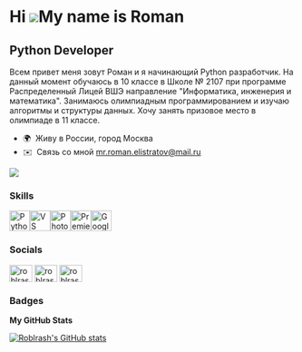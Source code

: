 Hi ![](https://user-images.githubusercontent.com/18350557/176309783-0785949b-9127-417c-8b55-ab5a4333674e.gif)My name is Roman
=============================================================================================================================

Python Developer
----------------

Всем привет меня зовут Роман и я начинающий Python разработчик. На данный момент обучаюсь в 10 классе в Школе № 2107 при программе Распределенный Лицей ВШЭ направление "Информатика, инженерия и математика". Занимаюсь олимпиадным программированием и изучаю алгоритмы и структуры данных. Хочу занять призовое место в олимпиаде в 11 классе.

* 🌍  Живу в России, город Москва
* ✉️  Связь со мной [mr.roman.elistratov@mail.ru](mailto:mr.roman.elistratov@mail.ru)

<a href="https://www.github.com/Roblrash" target="_blank" rel="noreferrer"><img
src="https://img.shields.io/github/followers/Roblrash?logo=github&style=for-the-badge&color=ef4444&labelColor=1c1917" /></a>

### Skills


<p align="left">
<a href="https://www.python.org/" target="_blank" rel="noreferrer"><img src="https://raw.githubusercontent.com/danielcranney/readme-generator/main/public/icons/skills/python-colored.svg" width="36" height="36" alt="Python" /></a><a href="https://www.visualstudiocode.com" target="_blank" rel="noreferrer"><img src="https://raw.githubusercontent.com/danielcranney/readme-generator/main/public/icons/skills/visualstudiocode.svg" width="36" height="36" alt="VS Code" /></a><a href="https://www.adobe.com/uk/products/photoshop.html" target="_blank" rel="noreferrer"><img src="https://raw.githubusercontent.com/danielcranney/readme-generator/main/public/icons/skills/photoshop-colored.svg" width="36" height="36" alt="Photoshop" /></a><a href="https://www.adobe.com/uk/products/premiere.html" target="_blank" rel="noreferrer"><img src="https://raw.githubusercontent.com/danielcranney/readme-generator/main/public/icons/skills/premierepro-colored.svg" width="36" height="36" alt="Premiere Pro" /></a><a href="https://cloud.google.com/" target="_blank" rel="noreferrer"><img src="https://raw.githubusercontent.com/danielcranney/readme-generator/main/public/icons/skills/googlecloud-colored.svg" width="36" height="36" alt="Google Cloud" /></a>
</p>


### Socials

<p align="left">
<a href="https://www.youtube.com/c/roblrash" target="blank"><img align="center" src="https://raw.githubusercontent.com/rahuldkjain/github-profile-readme-generator/master/src/images/icons/Social/youtube.svg" alt="roblrash" height="30" width="40" /></a>
<a href="https://codeforces.com/profile/roblrash" target="blank"><img align="center" src="https://raw.githubusercontent.com/rahuldkjain/github-profile-readme-generator/master/src/images/icons/Social/codeforces.svg" alt="roblrash" height="30" width="40" /></a>
<a href="https://www.leetcode.com/roblrash" target="blank"><img align="center" src="https://raw.githubusercontent.com/rahuldkjain/github-profile-readme-generator/master/src/images/icons/Social/leet-code.svg" alt="roblrash" height="30" width="40" /></a>
</p>

### Badges

<b>My GitHub Stats</b>

<a href="http://www.github.com/Roblrash"><img src="https://github-readme-stats.vercel.app/api?username=Roblrash&show_icons=true&hide=&count_private=true&title_color=22c55e&text_color=ffffff&icon_color=ef4444&bg_color=1c1917&hide_border=true&show_icons=true" alt="Roblrash's GitHub stats" /></a>

